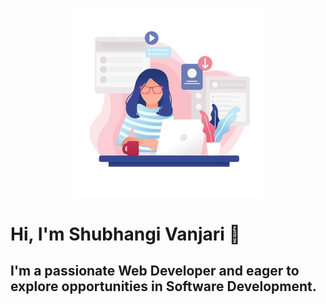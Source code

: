<p align="center">
  <img src="https://github.com/shubhangi9238/shubhangi9238/blob/main/girl.jpg?raw=true" alt="banner" width="60%" />
</p>

# Hi, I'm Shubhangi Vanjari 👋  
## I'm a passionate Web Developer and eager to explore opportunities in Software Development.

<!--
**shubhangi9238/shubhangi9238** is a ✨ _special_ ✨ repository because its `README.md` (this file) appears on your GitHub profile.
Here are some ideas to get you started:
- 🔭 I’m Computer Engineering Graduate(Fresher)
- 🌱 I’m currently learning Java FullStack Development
- 🤔 I’m looking for Full Time Positions as a Fresher
- 💬 Ask me about Web Development
- 📫 How to reach me: shubhangivanjari2020@gmail.com
- ⚡ Fun fact: I love to share what I know
-->
